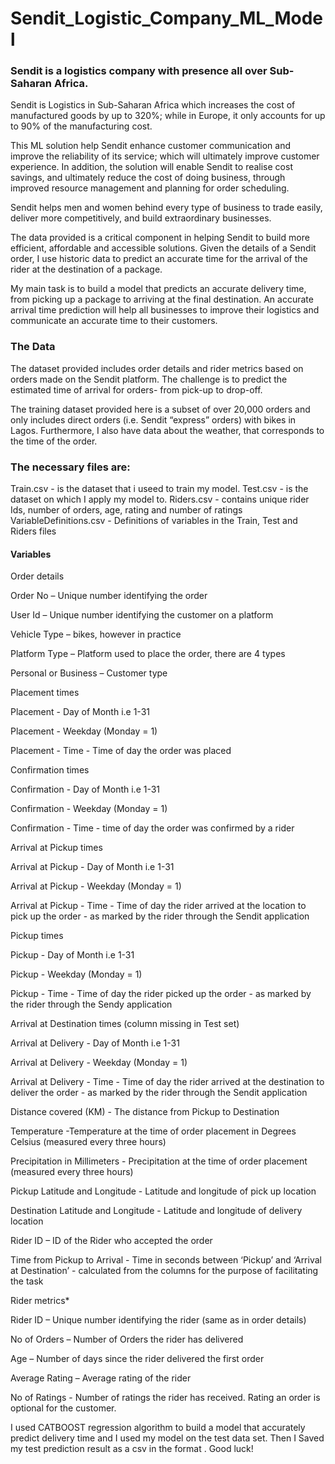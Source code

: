 # Sendit_Logistic_Company_ML_Model

### Sendit is a logistics company with presence all over Sub-Saharan Africa.
Sendit is Logistics in Sub-Saharan Africa which increases the cost of manufactured goods by up to 320%; while in Europe, it only accounts for up to 90% of the manufacturing cost.

This ML solution help Sendit enhance customer communication and improve the reliability of its service; which will ultimately improve customer experience. In addition, the solution will enable Sendit to realise cost savings, and ultimately reduce the cost of doing business, through improved resource management and planning for order scheduling.

Sendit helps men and women behind every type of business to trade easily, deliver more competitively, and build extraordinary businesses.

The data provided is a critical component in helping Sendit to build more efficient, affordable and accessible solutions. Given the details of a Sendit order, I use historic data to predict an accurate time for the arrival of the rider at the destination of a package. 

My main task is to build a model that predicts an accurate delivery time, from picking up a package to arriving at the final destination. An accurate arrival time prediction will help all businesses to improve their logistics and communicate an accurate time to their customers.

### The Data
The dataset provided includes order details and rider metrics based on orders made on the Sendit platform. The challenge is to predict the estimated time of arrival for orders- from pick-up to drop-off.

The training dataset provided here is a subset of over 20,000 orders and only includes direct orders (i.e. Sendit “express” orders) with bikes in Lagos. Furthermore, I also have data about the weather, that corresponds to the time of the order.

### The necessary files are: 
Train.csv - is the dataset that i useed to train my model. 
Test.csv - is the dataset on which I apply my model to. 
Riders.csv - contains unique rider Ids, number of orders, age, rating and number of ratings 
VariableDefinitions.csv - Definitions of variables in the Train, Test and Riders files

#### Variables

Order details

Order No – Unique number identifying the order

User Id – Unique number identifying the customer on a platform

Vehicle Type – bikes, however in practice

Platform Type – Platform used to place the order, there are 4 types

Personal or Business – Customer type

Placement times

Placement - Day of Month i.e 1-31

Placement - Weekday (Monday = 1)

Placement - Time - Time of day the order was placed

Confirmation times

Confirmation - Day of Month i.e 1-31

Confirmation - Weekday (Monday = 1)

Confirmation - Time - time of day the order was confirmed by a rider

Arrival at Pickup times

Arrival at Pickup - Day of Month i.e 1-31

Arrival at Pickup - Weekday (Monday = 1)

Arrival at Pickup - Time - Time of day the rider arrived at the location to pick up the order - as marked by the rider through the Sendit application

Pickup times

Pickup - Day of Month i.e 1-31

Pickup - Weekday (Monday = 1)

Pickup - Time - Time of day the rider picked up the order - as marked by the rider through the Sendy application

Arrival at Destination times (column missing in Test set)

Arrival at Delivery - Day of Month i.e 1-31

Arrival at Delivery - Weekday (Monday = 1)

Arrival at Delivery - Time - Time of day the rider arrived at the destination to deliver the order - as marked by the rider through the Sendit application

Distance covered (KM) - The distance from Pickup to Destination

Temperature -Temperature at the time of order placement in Degrees Celsius (measured every three hours)

Precipitation in Millimeters - Precipitation at the time of order placement (measured every three hours)

Pickup Latitude and Longitude - Latitude and longitude of pick up location

Destination Latitude and Longitude - Latitude and longitude of delivery location

Rider ID – ID of the Rider who accepted the order

Time from Pickup to Arrival - Time in seconds between ‘Pickup’ and ‘Arrival at Destination’ - calculated from the columns for the purpose of facilitating the task

Rider metrics*

Rider ID – Unique number identifying the rider (same as in order details)

No of Orders – Number of Orders the rider has delivered

Age – Number of days since the rider delivered the first order

Average Rating – Average rating of the rider

No of Ratings - Number of ratings the rider has received. Rating an order is optional for the customer.

I used CATBOOST regression algorithm to build a model that accurately predict delivery time and I used my model on the test data set. 
Then I Saved my test prediction result as a csv in the format . Good luck!
